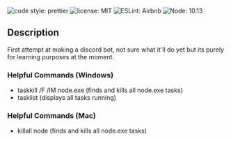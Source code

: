![code style: prettier](https://img.shields.io/badge/code_style-prettier-ff69b4.svg?style=flat-square)
![license: MIT](https://img.shields.io/dub/l/vibe-d.svg?style=flat-square)
![ESLint: Airbnb](https://img.shields.io/badge/ESLint-Airbnb-blue.svg?style=flat-square) 
![Node: 10.13](https://img.shields.io/badge/Node-10.13-blue.svg?style=flat-square)



## Description
First attempt at making a discord bot, not sure what it'll do yet but its purely for learning purposes at the moment.

### Helpful Commands (Windows)
- taskkill /F /IM node.exe (finds and kills all node.exe tasks)
- tasklist (displays all tasks running)

### Helpful Commands (Mac)
- killall node (finds and kills all node.exe tasks)